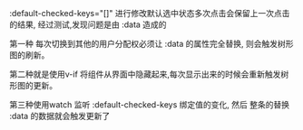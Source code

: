 
 :default-checked-keys="[]" 进行修改默认选中状态多次点击会保留上一次点击的结果, 经过测试,发现问题是由 :data 造成的

 第一种 每次切换到其他的用户分配权必须让 :data 的属性完全替换, 则会触发树形图的刷新。

 第二种就是使用v-if 将组件从界面中隐藏起来,每次显示出来的时候会重新触发树形图的更新。

 第三种使用watch 监听 :default-checked-keys 绑定值的变化, 然后 整条的替换 :data 的数据就会触发更新了

 



